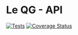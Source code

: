# Le QG - API

[![Tests](https://github.com/leqg-app/leqg-api/actions/workflows/test.yml/badge.svg)](https://github.com/leqg-app/leqg-api/actions/workflows/test.yml) [![Coverage Status](https://coveralls.io/repos/github/leqg-app/leqg-api/badge.svg?branch=master)](https://coveralls.io/github/leqg-app/leqg-api?branch=master)
